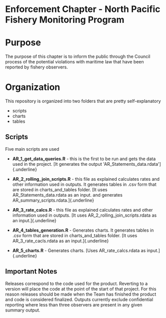 # Enforcement Chapter - North Pacific Fishery Monitoring Program

# Purpose

The purpose of this chapter is to inform the public through the Council process of the potential violations with maritime law that have been reported by fishery observers.

# Organization

This repository is organized into two folders that are pretty self-explanatory

-   scripts
-   charts
-   tables

## Scripts

Five main scripts are used

-   **AR_1_get_data_queries.R** - this is the first to be run and gets the data used in the project. [It generates the output 'AR_Statements_data.rdata']{.underline}

-   **AR_2_rolling_join_scripts.R** - this file as explained calculates rates and other information used in outputs. It generates tables in .csv form that are stored in charts_and_tables folder. [It uses AR_Statements_data.rdata as an input. and generates AR_summary_scripts.rdata.]{.underline}

-   **AR_3_rate_calcs.R** - this file as explained calculates rates and other information used in outputs. [It uses AR_2_rolling_join_scripts.rdata as an input.]{.underline}

-   **AR_4_tables_generation.R** - Generates charts. It generates tables in .csv form that are stored in charts_and_tables folder. [It uses AR_3_rate_cacls.rdata as an input.]{.underline}     

-   **AR_5_charts.R** - Generates charts. [Uses AR_rate_calcs.rdata as input.]{.underline}

## Important Notes

Releases correspond to the code used for the product.  Reverting to a version will place the code at the point of the start of that project.
For this reason releases should be made when the Team has finished the product and code is considered finalized.
Outputs currently exclude confidential reporting where less than three observers are present in any given summary output.
